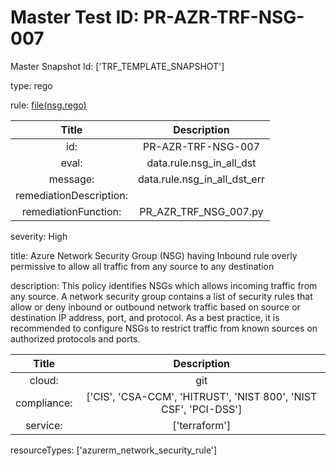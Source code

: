 



# Master Test ID: PR-AZR-TRF-NSG-007


Master Snapshot Id: ['TRF_TEMPLATE_SNAPSHOT']

type: rego

rule: [file(nsg.rego)]  
  
  
  
  

|Title|Description|
| :---: | :---: |
|id: |PR-AZR-TRF-NSG-007|
|eval: |data.rule.nsg_in_all_dst|
|message: |data.rule.nsg_in_all_dst_err|
|remediationDescription: ||
|remediationFunction: |PR_AZR_TRF_NSG_007.py|


severity: High

title: Azure Network Security Group (NSG) having Inbound rule overly permissive to allow all traffic from any source to any destination

description: This policy identifies NSGs which allows incoming traffic from any source. A network security group contains a list of security rules that allow or deny inbound or outbound network traffic based on source or destination IP address, port, and protocol. As a best practice, it is recommended to configure NSGs to restrict traffic from known sources on authorized protocols and ports.  
  
  

|Title|Description|
| :---: | :---: |
|cloud: |git|
|compliance: |['CIS', 'CSA-CCM', 'HITRUST', 'NIST 800', 'NIST CSF', 'PCI-DSS']|
|service: |['terraform']|


resourceTypes: ['azurerm_network_security_rule']


[file(nsg.rego)]: https://github.com/prancer-io/prancer-compliance-test/tree/master/azure/terraform/nsg.rego

